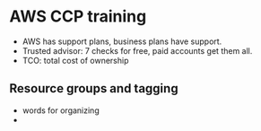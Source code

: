 # AWS CCP training
- AWS has support plans, business plans have support.
- Trusted advisor: 7 checks for free, paid accounts get them all.
- TCO: total cost of ownership

## Resource groups and tagging
- words for organizing
- 
